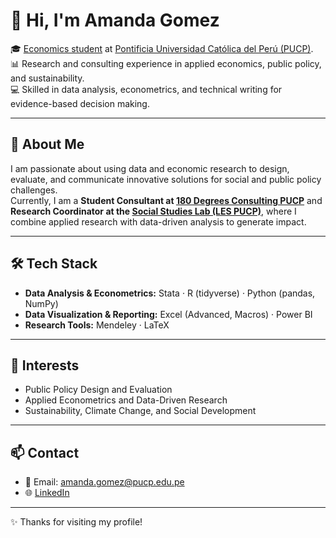 # 👋 Hi, I'm Amanda Gomez  

🎓 [Economics student](https://www.pucp.edu.pe/carreras/pregrado/economia) at [Pontificia Universidad Católica del Perú (PUCP)](https://www.pucp.edu.pe/).  
📊 Research and consulting experience in applied economics, public policy, and sustainability.  
💻 Skilled in data analysis, econometrics, and technical writing for evidence-based decision making.  

---

## 🚀 About Me  
I am passionate about using data and economic research to design, evaluate, and communicate innovative solutions for social and public policy challenges.  
Currently, I am a **Student Consultant at [180 Degrees Consulting PUCP](https://www.linkedin.com/company/180dc-pucp/)** and **Research Coordinator at the [Social Studies Lab (LES PUCP)](https://www.instagram.com/lespucp/)**, where I combine applied research with data-driven analysis to generate impact.  

---

## 🛠️ Tech Stack  
- **Data Analysis & Econometrics:** Stata · R (tidyverse) · Python (pandas, NumPy)  
- **Data Visualization & Reporting:** Excel (Advanced, Macros) · Power BI  
- **Research Tools:** Mendeley · LaTeX  

---

## 📌 Interests  
- Public Policy Design and Evaluation  
- Applied Econometrics and Data-Driven Research  
- Sustainability, Climate Change, and Social Development  

---

## 📫 Contact  
- 📧 Email: amanda.gomez@pucp.edu.pe  
- 🌐 [LinkedIn](https://www.linkedin.com/in/amanda-gomez-508798327/)  

---
✨ Thanks for visiting my profile!
